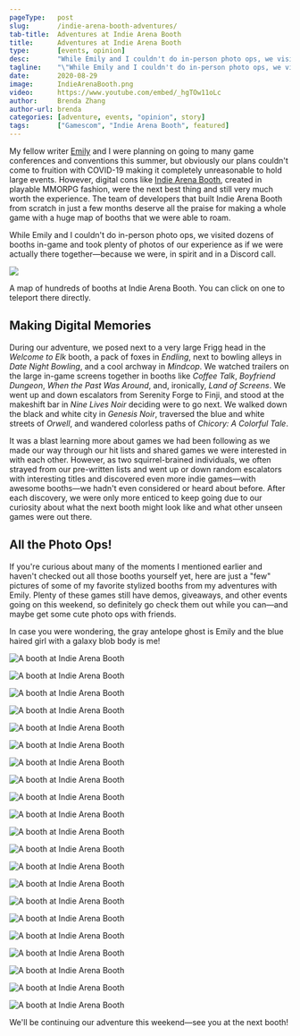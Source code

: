 ```yaml
---
pageType:   post
slug:       /indie-arena-booth-adventures/
tab-title:  Adventures at Indie Arena Booth
title:      Adventures at Indie Arena Booth
type:       [events, opinion]
desc:       "While Emily and I couldn't do in-person photo ops, we visited dozens of booths in-game and took plenty of photos of our experience as if we were actually there together—because we were, in spirit and in a Discord call. We walked down the black and white city in Genesis Noir, traversed the watchful blue streets of Orwell, and wandered the colorless paths of Chicory: A Colorful Tale."
tagline:    "\"While Emily and I couldn't do in-person photo ops, we visited dozens of booths in-game and took plenty of photos of our experience as if we were actually there together—because we were, in spirit and in a Discord call. We walked down the black and white city in Genesis Noir, traversed the watchful blue streets of Orwell, and wandered the colorless paths of Chicory: A Colorful Tale.\""
date:       2020-08-29
image:      IndieArenaBooth.png
video:      https://www.youtube.com/embed/_hgTOw11oLc
author:     Brenda Zhang
author-url: brenda
categories: [adventure, events, "opinion", story]
tags:       ["Gamescom", "Indie Arena Booth", featured]
---
```

My fellow writer [Emily](https://colludia.com/author/emily) and I were planning on going to many game conferences and conventions this summer, but obviously our plans couldn't come to fruition with COVID-19 making it completely unreasonable to hold large events. However, digital cons like [Indie Arena Booth](https://indiearenabooth.de/gamescom2020/games), created in playable MMORPG fashion, were the next best thing and still very much worth the experience. The team of developers that built Indie Arena Booth from scratch in just a few months deserve all the praise for making a whole game with a huge map of booths that we were able to roam.

While Emily and I couldn't do in-person photo ops, we visited dozens of booths in-game and took plenty of photos of our experience as if we were actually there together—because we were, in spirit and in a Discord call.

![][image0]

<figcaption>A map of hundreds of booths at Indie Arena Booth. You can click on one to teleport there directly.</figcaption>

## Making Digital Memories

During our adventure, we posed next to a very large Frigg head in the *Welcome to Elk* booth, a pack of foxes in *Endling*, next to bowling alleys in *Date Night Bowling*, and a cool archway in *Mindcop*. We watched trailers on the large in-game screens together in booths like *Coffee Talk*, *Boyfriend Dungeon*, *When the Past Was Around*, and, ironically, *Land of Screens*. We went up and down escalators from Serenity Forge to Finji, and stood at the makeshift bar in *Nine Lives Noir* deciding were to go next. We walked down the black and white city in *Genesis Noir*, traversed the blue and white streets of *Orwell*, and wandered colorless paths of *Chicory: A Colorful Tale*.

It was a blast learning more about games we had been following as we made our way through our hit lists and shared games we were interested in with each other. However, as two squirrel-brained individuals, we often strayed from our pre-written lists and went up or down random escalators with interesting titles and discovered even more indie games—with awesome booths—we hadn't even considered or heard about before. After each discovery, we were only more enticed to keep going due to our curiosity about what the next booth might look like and what other unseen games were out there.

## All the Photo Ops!

If you're curious about many of the moments I mentioned earlier and haven't checked out all those booths yourself yet, here are just a "few" pictures of some of my favorite stylized booths from my adventures with Emily. Plenty of these games still have demos, giveaways, and other events going on this weekend, so definitely go check them out while you can—and maybe get some cute photo ops with friends.

In case you were wondering, the gray antelope ghost is Emily and the blue haired girl with a galaxy blob body is me!

![A booth at Indie Arena Booth][image1]

![A booth at Indie Arena Booth][image2]

![A booth at Indie Arena Booth][image3]

![A booth at Indie Arena Booth][image4]

![A booth at Indie Arena Booth][image5]

![A booth at Indie Arena Booth][image6]

![A booth at Indie Arena Booth][image7]

![A booth at Indie Arena Booth][image8]

![A booth at Indie Arena Booth][image9]

![A booth at Indie Arena Booth][image10]

![A booth at Indie Arena Booth][image11]

![A booth at Indie Arena Booth][image12]

![A booth at Indie Arena Booth][image13]

![A booth at Indie Arena Booth][image14]

![A booth at Indie Arena Booth][image15]

![A booth at Indie Arena Booth][image16]

![A booth at Indie Arena Booth][image17]

![A booth at Indie Arena Booth][image18]

![A booth at Indie Arena Booth][image19]

![A booth at Indie Arena Booth][image20]

![A booth at Indie Arena Booth][image21]

We'll be continuing our adventure this weekend—see you at the next booth!

[image0]: /images/post/indiearenabooth/map.png
[image1]: /images/post/indiearenabooth/welcome_to_elk.png
[image2]: /images/post/indiearenabooth/weaving_tides.png
[image3]: /images/post/indiearenabooth/past_around.png
[image4]: /images/post/indiearenabooth/tunic.png
[image5]: /images/post/indiearenabooth/serenity_forge.png
[image6]: /images/post/indiearenabooth/merchant_skies.png
[image7]: /images/post/indiearenabooth/land_screens.png
[image8]: /images/post/indiearenabooth/genesis_noir.png
[image9]: /images/post/indiearenabooth/orwell.png
[image10]: /images/post/indiearenabooth/chicory.png
[image11]: /images/post/indiearenabooth/project_haven.png
[image12]: /images/post/indiearenabooth/nine_noir_lives.png
[image13]: /images/post/indiearenabooth/vast_oasis.png
[image14]: /images/post/indiearenabooth/mindcop.png
[image15]: /images/post/indiearenabooth/floppy_knights.png
[image16]: /images/post/indiearenabooth/bowling.png
[image17]: /images/post/indiearenabooth/minute_of_islands.png
[image18]: /images/post/indiearenabooth/coffee_talk.png
[image19]: /images/post/indiearenabooth/bf_dungeon.png
[image20]: /images/post/indiearenabooth/death_taxes.png
[image21]: /images/post/indiearenabooth/endling.png
